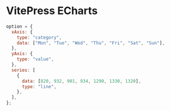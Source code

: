 # VitePress ECharts

```javascript echarts
option = {
  xAxis: {
    type: "category",
    data: ["Mon", "Tue", "Wed", "Thu", "Fri", "Sat", "Sun"],
  },
  yAxis: {
    type: "value",
  },
  series: [
    {
      data: [820, 932, 901, 934, 1290, 1330, 1320],
      type: "line",
    },
  ],
};
```